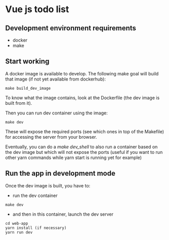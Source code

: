# Vue js todo list

## Development environment requirements

+ docker
+ make

## Start working

A docker image is available to develop. The following make goal will build that image (if not yet available from dockerhub):

```
make build_dev_image
```

To know what the image contains, look at the Dockerfile (the dev image is built from it).

Then you can run dev container using the image:

```
make dev
```

These will expose the required ports (see which ones in top of the Makefile) for accessing the server from your browser.

Eventually, you can do a *make dev_shell* to also run a container based on the dev image but which will not expose the ports (useful if you want to run other yarn commands while yarn start is running yet for example)

## Run the app in development mode 

Once the dev image is built, you have to:

+ run the dev container 

```
make dev
```

+ and then in this container, launch the dev server

```
cd web-app
yarn install (if necessary)
yarn run dev
```